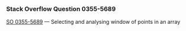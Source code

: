 ### Stack Overflow Question 0355-5689

[SO 0355-5689](http://stackoverflow.com/q/03555689) &mdash;
Selecting and analysing window of points in an array
